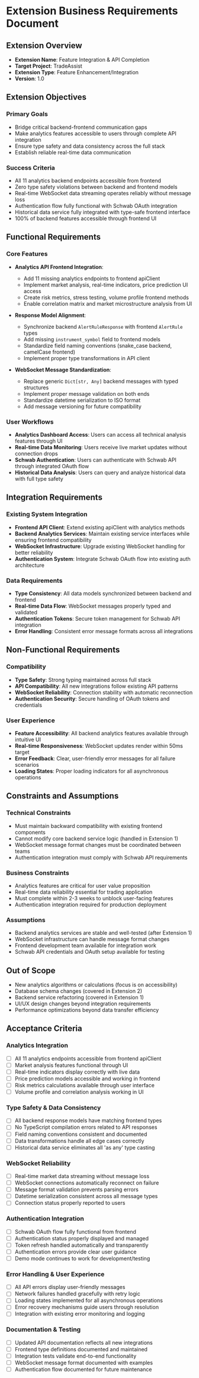 # Extension Business Requirements Document

## Extension Overview
- **Extension Name**: Feature Integration & API Completion
- **Target Project**: TradeAssist
- **Extension Type**: Feature Enhancement/Integration
- **Version**: 1.0

## Extension Objectives
### Primary Goals
- Bridge critical backend-frontend communication gaps
- Make analytics features accessible to users through complete API integration
- Ensure type safety and data consistency across the full stack
- Establish reliable real-time data communication

### Success Criteria
- All 11 analytics backend endpoints accessible from frontend
- Zero type safety violations between backend and frontend models
- Real-time WebSocket data streaming operates reliably without message loss
- Authentication flow fully functional with Schwab OAuth integration
- Historical data service fully integrated with type-safe frontend interface
- 100% of backend features accessible through frontend UI

## Functional Requirements
### Core Features
- **Analytics API Frontend Integration**: 
  - Add 11 missing analytics endpoints to frontend apiClient
  - Implement market analysis, real-time indicators, price prediction UI access
  - Create risk metrics, stress testing, volume profile frontend methods
  - Enable correlation matrix and market microstructure analysis from UI

- **Response Model Alignment**:
  - Synchronize backend `AlertRuleResponse` with frontend `AlertRule` types
  - Add missing `instrument_symbol` field to frontend models
  - Standardize field naming conventions (snake_case backend, camelCase frontend)
  - Implement proper type transformations in API client

- **WebSocket Message Standardization**:
  - Replace generic `Dict[str, Any]` backend messages with typed structures
  - Implement proper message validation on both ends
  - Standardize datetime serialization to ISO format
  - Add message versioning for future compatibility

### User Workflows
- **Analytics Dashboard Access**: Users can access all technical analysis features through UI
- **Real-time Data Monitoring**: Users receive live market updates without connection drops
- **Schwab Authentication**: Users can authenticate with Schwab API through integrated OAuth flow
- **Historical Data Analysis**: Users can query and analyze historical data with full type safety

## Integration Requirements
### Existing System Integration
- **Frontend API Client**: Extend existing apiClient with analytics methods
- **Backend Analytics Services**: Maintain existing service interfaces while ensuring frontend compatibility
- **WebSocket Infrastructure**: Upgrade existing WebSocket handling for better reliability
- **Authentication System**: Integrate Schwab OAuth flow into existing auth architecture

### Data Requirements
- **Type Consistency**: All data models synchronized between backend and frontend
- **Real-time Data Flow**: WebSocket messages properly typed and validated
- **Authentication Tokens**: Secure token management for Schwab API integration
- **Error Handling**: Consistent error message formats across all integrations

## Non-Functional Requirements
### Compatibility
- **Type Safety**: Strong typing maintained across full stack
- **API Compatibility**: All new integrations follow existing API patterns
- **WebSocket Reliability**: Connection stability with automatic reconnection
- **Authentication Security**: Secure handling of OAuth tokens and credentials

### User Experience
- **Feature Accessibility**: All backend analytics features available through intuitive UI
- **Real-time Responsiveness**: WebSocket updates render within 50ms target
- **Error Feedback**: Clear, user-friendly error messages for all failure scenarios
- **Loading States**: Proper loading indicators for all asynchronous operations

## Constraints and Assumptions
### Technical Constraints
- Must maintain backward compatibility with existing frontend components
- Cannot modify core backend service logic (handled in Extension 1)
- WebSocket message format changes must be coordinated between teams
- Authentication integration must comply with Schwab API requirements

### Business Constraints  
- Analytics features are critical for user value proposition
- Real-time data reliability essential for trading application
- Must complete within 2-3 weeks to unblock user-facing features
- Authentication integration required for production deployment

### Assumptions
- Backend analytics services are stable and well-tested (after Extension 1)
- WebSocket infrastructure can handle message format changes
- Frontend development team available for integration work
- Schwab API credentials and OAuth setup available for testing

## Out of Scope
- New analytics algorithms or calculations (focus is on accessibility)
- Database schema changes (covered in Extension 2)
- Backend service refactoring (covered in Extension 1)
- UI/UX design changes beyond integration requirements
- Performance optimizations beyond data transfer efficiency

## Acceptance Criteria
### Analytics Integration
- [ ] All 11 analytics endpoints accessible from frontend apiClient
- [ ] Market analysis features functional through UI
- [ ] Real-time indicators display correctly with live data
- [ ] Price prediction models accessible and working in frontend
- [ ] Risk metrics calculations available through user interface
- [ ] Volume profile and correlation analysis working in UI

### Type Safety & Data Consistency
- [ ] All backend response models have matching frontend types
- [ ] No TypeScript compilation errors related to API responses
- [ ] Field naming conventions consistent and documented
- [ ] Data transformations handle all edge cases correctly
- [ ] Historical data service eliminates all 'as any' type casting

### WebSocket Reliability
- [ ] Real-time market data streaming without message loss
- [ ] WebSocket connections automatically reconnect on failure
- [ ] Message format validation prevents parsing errors
- [ ] Datetime serialization consistent across all message types
- [ ] Connection status properly reported to users

### Authentication Integration
- [ ] Schwab OAuth flow fully functional from frontend
- [ ] Authentication status properly displayed and managed
- [ ] Token refresh handled automatically and transparently
- [ ] Authentication errors provide clear user guidance
- [ ] Demo mode continues to work for development/testing

### Error Handling & User Experience
- [ ] All API errors display user-friendly messages
- [ ] Network failures handled gracefully with retry logic
- [ ] Loading states implemented for all asynchronous operations
- [ ] Error recovery mechanisms guide users through resolution
- [ ] Integration with existing error monitoring and logging

### Documentation & Testing
- [ ] Updated API documentation reflects all new integrations
- [ ] Frontend type definitions documented and maintained
- [ ] Integration tests validate end-to-end functionality
- [ ] WebSocket message format documented with examples
- [ ] Authentication flow documented for future maintenance